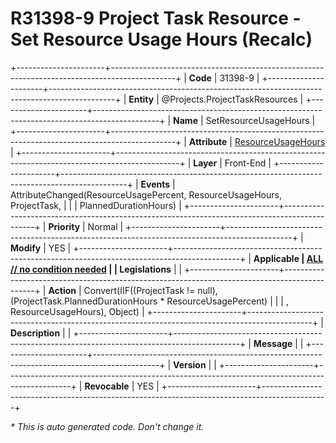 ﻿---
erp.type: front-end-business-rule
erp.entity: Projects.ProjectTaskResources
---

# R31398-9 Project Task Resource - Set Resource Usage Hours (Recalc)
+----------------------+----------------------------------------------------------------------------------------------+
| **Code**             | 31398-9                                                                                      |
+----------------------+----------------------------------------------------------------------------------------------+
| **Entity**           | @Projects.ProjectTaskResources                                                               |
+----------------------+----------------------------------------------------------------------------------------------+
| **Name**             | SetResourceUsageHours                                                                        |
+----------------------+----------------------------------------------------------------------------------------------+
| **Attribute**        | [ResourceUsageHours](../entities/Projects.ProjectTaskResources.md#resourceusagehours)        |
+----------------------+----------------------------------------------------------------------------------------------+
| **Layer**            | Front-End                                                                                    |
+----------------------+----------------------------------------------------------------------------------------------+
| **Events**           | AttributeChanged(ResourceUsagePercent, ResourceUsageHours, ProjectTask,                      |
|                      | PlannedDurationHours)                                                                        |
+----------------------+----------------------------------------------------------------------------------------------+
| **Priority**         | Normal                                                                                       |
+----------------------+----------------------------------------------------------------------------------------------+
| **Modify**           | YES                                                                                          |
+----------------------+----------------------------------------------------------------------------------------------+
| **Applicable         | [ALL // no condition needed](xref:applicable-legislations)                                   |
| Legislations**       |                                                                                              |
+----------------------+----------------------------------------------------------------------------------------------+
| **Action**           | Convert(IIF((ProjectTask != null), (ProjectTask.PlannedDurationHours * ResourceUsagePercent) |
|                      | , ResourceUsageHours), Object)                                                               |
+----------------------+----------------------------------------------------------------------------------------------+
| **Description**      |                                                                                              |
+----------------------+----------------------------------------------------------------------------------------------+
| **Message**          |                                                                                              |
+----------------------+----------------------------------------------------------------------------------------------+
| **Version**          |                                                                                              |
+----------------------+----------------------------------------------------------------------------------------------+
| **Revocable**        | YES                                                                                          |
+----------------------+----------------------------------------------------------------------------------------------+

*\* This is auto generated code. Don't change it.*
